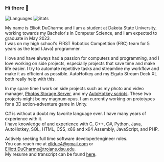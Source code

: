 ### Hi there 👋

![Languages](https://github-readme-stats.vercel.app/api/top-langs/?username=ellman12&theme=react&cache_seconds=1800)
![Stats](https://github-readme-stats.vercel.app/api?username=ellman12&theme=react&show_icons=true&count_private=true&include_all_commits=true&cache_seconds=1800)

My name is Elliott DuCharme and I am a student at Dakota State University, working towards my Bachelor's in Computer Science, and I am expected to graduate in May 2023.<br>
I was on my high school's FIRST Robotics Competition (FRC) team for 5 years as the lead (Java) programmer.<br>

I love and have always had a passion for computers and programming, and I love working on side projects, especially projects that save time and make life easier. I try to automate repetitive tasks and streamline my workflow and make it as efficient as possible. AutoHotkey and my Elgato Stream Deck XL both really help with this.<br>

In my spare time I work on side projects such as my photo and video manager, [Photos Storage Server](https://github.com/ellman12/Photos-Storage-Server), and my [AutoHotkey scripts](https://github.com/ellman12/AutoHotkey-V2). These two projects might be my magnum opus. I am currently working on prototypes for a 3D action-adventure game in Unity.

C# is without a doubt my favorite language ever. I have many years of experience with it.<br>
I have knowledge of and experience with C, C++, C#, Python, Java, AutoHotkey, SQL, HTML, CSS, x86 and x64 Assembly, JavaScript, and PHP.<br>

Actively seeking full time software developer/engineer roles.<br>
You can reach me at ellduc4@gmail.com or Elliott.DuCharme@trojans.dsu.edu.<br>
My resume and transcript can be found [here](https://github.com/ellman12/ellman12/).
